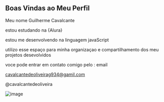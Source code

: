 ## Boas Vindas ao Meu Perfil 

Meu nome Guilherme Cavalcante

estou estudando na {Alura}

estou me desenvolvendo na linguagem javaScript  

utilizo esse espaço para minha organizaçao e compartilhamento dos meu projetos desevolvidos 

voce pode entrar em contato comigo pelo : email 

cavalcantedeoliveirag934@gamil.com

@cavalcantedeoliveira



![image](https://github.com/user-attachments/assets/7a8c3d22-0516-4673-9052-d8654647c2bd)

